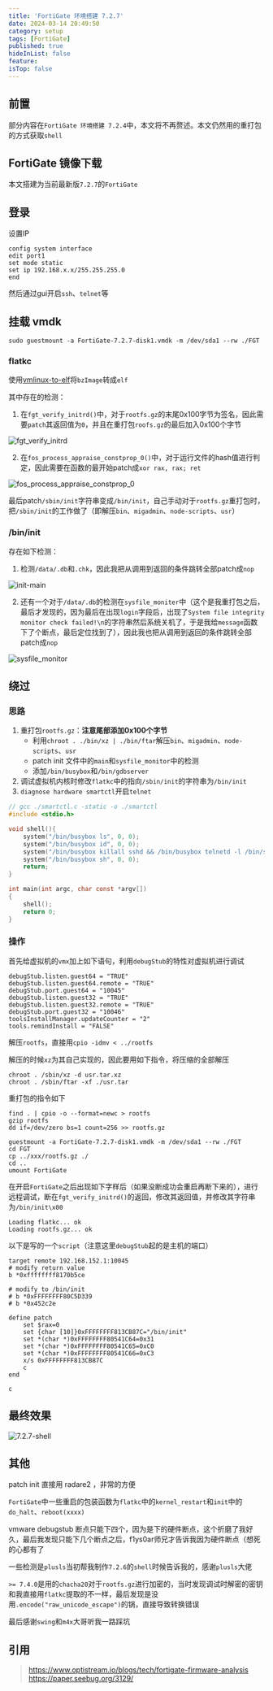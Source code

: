 ```yaml
---
title: 'FortiGate 环境搭建 7.2.7'
date: 2024-03-14 20:49:50
category: setup
tags: [FortiGate]
published: true
hideInList: false
feature: 
isTop: false
---
```


## 前置

部分内容在`FortiGate 环境搭建 7.2.4`中，本文将不再赘述。本文仍然用的重打包的方式获取`shell`

## FortiGate 镜像下载

本文搭建为当前最新版`7.2.7`的`FortiGate`

## 登录

设置IP

```
config system interface
edit port1
set mode static
set ip 192.168.x.x/255.255.255.0
end
```

然后通过gui开启`ssh`、`telnet`等

## 挂载 vmdk 

`sudo guestmount -a FortiGate-7.2.7-disk1.vmdk -m /dev/sda1 --rw ./FGT`

### flatkc

使用[vmlinux-to-elf](https://github.com/marin-m/vmlinux-to-elf)将`bzImage`转成`elf`

其中存在的检测：

1. 在`fgt_verify_initrd()`中，对于`rootfs.gz`的末尾0x100字节为签名，因此需要`patch`其返回值为`0`，并且在重打包`roofs.gz`的最后加入0x100个字节

![fgt_verify_initrd](/img/FortiGate-Setup-7.2.7/fgt_verify_initrd.png)

2. 在`fos_process_appraise_constprop_0()`中，对于运行文件的hash值进行判定，因此需要在函数的最开始patch成`xor rax, rax; ret`

![fos_process_appraise_constprop_0](/img/FortiGate-Setup-7.2.7/fos_process_appraise_constprop_0.png)

最后patch`/sbin/init`字符串变成`/bin/init`，自己手动对于`rootfs.gz`重打包时，把`/sbin/init`的工作做了（即解压`bin`、`migadmin`、`node-scripts`、`usr`）

### /bin/init

存在如下检测：

1. 检测`/data/.db`和`.chk`，因此我把从调用到返回的条件跳转全部patch成`nop`

![init-main](/img/FortiGate-Setup-7.2.7/init-main.png)

2. 还有一个对于`/data/.db`的检测在`sysfile_moniter`中（这个是我重打包之后，最后才发现的，因为最后在出现`login`字段后，出现了`System file integrity monitor check failed!\n`的字符串然后系统关机了，于是我给`message`函数下了个断点，最后定位找到了），因此我也把从调用到返回的条件跳转全部patch成`nop`

![sysfile_monitor](/img/FortiGate-Setup-7.2.7/sysfile_monitor.png)

## 绕过

### 思路

1. 重打包`rootfs.gz`：**注意尾部添加0x100个字节**
   + 利用`chroot . ./bin/xz | ./bin/ftar`解压`bin`、`migadmin`、`node-scripts`、`usr`
   + patch init 文件中的`main`和`sysfile_monitor`中的检测
   + 添加`/bin/busybox`和`/bin/gdbserver`
2. 调试虚拟机内核时修改`flatkc`中的指向`/sbin/init`的字符串为`/bin/init`
3. `diagnose hardware smartctl`开启`telnet`

```c
// gcc ./smartctl.c -static -o ./smartctl
#include <stdio.h>

void shell(){
    system("/bin/busybox ls", 0, 0);
    system("/bin/busybox id", 0, 0);
    system("/bin/busybox killall sshd && /bin/busybox telnetd -l /bin/sh -b 0.0.0.0 -p 22", 0, 0);
    system("/bin/busybox sh", 0, 0);
    return;
}

int main(int argc, char const *argv[])
{
    shell();
    return 0;
}
```

### 操作

首先给虚拟机的`vmx`加上如下语句，利用`debugStub`的特性对虚拟机进行调试

```
debugStub.listen.guest64 = "TRUE"
debugStub.listen.guest64.remote = "TRUE"
debugStub.port.guest64 = "10045"
debugStub.listen.guest32 = "TRUE"
debugStub.listen.guest32.remote = "TRUE"
debugStub.port.guest32 = "10046"
toolsInstallManager.updateCounter = "2"
tools.remindInstall = "FALSE"
```

解压`rootfs`，直接用`cpio -idmv < ../rootfs`

解压的时候`xz`为其自己实现的，因此要用如下指令，将压缩的全部解压

```
chroot . /sbin/xz -d usr.tar.xz
chroot . /sbin/ftar -xf ./usr.tar
```

重打包的指令如下

```
find . | cpio -o --format=newc > rootfs 
gzip rootfs
dd if=/dev/zero bs=1 count=256 >> rootfs.gz

guestmount -a FortiGate-7.2.7-disk1.vmdk -m /dev/sda1 --rw ./FGT
cd FGT
cp ../xxx/rootfs.gz ./
cd ..
umount FortiGate
```

在开启`FortiGate`之后出现如下字样后（如果没断成功会重启再断下来的），进行远程调试，断在`fgt_verify_initrd()`的返回，修改其返回值，并修改其字符串为`/bin/init\x00`

```
Loading flatkc... ok
Loading rootfs.gz... ok
```

以下是写的一个`script`（注意这里`debugStub`起的是主机的端口）

```
target remote 192.168.152.1:10045
# modify return value
b *0xffffffff8170b5ce

# modify to /bin/init
# b *0xFFFFFFFF80C5D339
# b *0x452c2e

define patch
    set $rax=0
    set {char [10]}0xFFFFFFFF813CB87C="/bin/init"
    set *(char *)0xFFFFFFFF80541C64=0x31
    set *(char *)0xFFFFFFFF80541C65=0xC0
    set *(char *)0xFFFFFFFF80541C66=0xC3
    x/s 0xFFFFFFFF813CB87C
    c
end

c
```

## 最终效果

![7.2.7-shell](/img/FortiGate-Setup-7.2.7/7.2.7-shell.png)

## 其他

patch init 直接用 radare2 ，非常的方便

`FortiGate`中一些重启的包装函数为`flatkc`中的`kernel_restart`和`init`中的`do_halt`、`reboot(xxxx)`

vmware debugstub 断点只能下四个，因为是下的硬件断点，这个折磨了我好久，最后我发现只能下几个断点之后，f1ys0ar师兄才告诉我因为硬件断点（想死的心都有了

一些检测是`plusls`当初帮我制作`7.2.6`的`shell`时候告诉我的，感谢`plusls`大佬

`>= 7.4.0`是用的`chacha20`对于`rootfs.gz`进行加密的，当时发现调试时解密的密钥和我直接用`flatkc`提取的不一样，最后发现是没用`.encode("raw_unicode_escape")`的锅，直接导致转换错误

最后感谢`swing`和`m4x`大哥听我一路踩坑

## 引用

> https://www.optistream.io/blogs/tech/fortigate-firmware-analysis
> https://paper.seebug.org/3129/